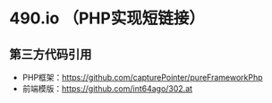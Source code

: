 # 490.io （PHP实现短链接）



## 第三方代码引用
* PHP框架：https://github.com/capturePointer/pureFrameworkPhp
* 前端模版：https://github.com/int64ago/302.at  